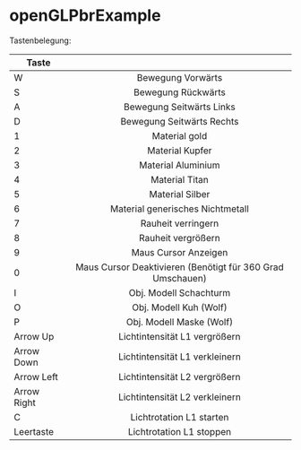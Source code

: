 # openGLPbrExample

Tastenbelegung: 

| Taste   |            | 
|----------|:-------------:|
| W                 | Bewegung Vorwärts|
| S                 | Bewegung Rückwärts|
| A                 | Bewegung Seitwärts Links|
| D                 | Bewegung Seitwärts Rechts|
| 1                 | Material gold |
| 2                 | Material Kupfer |
| 3                 | Material Aluminium |
| 4                 | Material Titan |
| 5                 | Material Silber |
| 6                 | Material generisches Nichtmetall |
| 7                 | Rauheit verringern|
| 8                 | Rauheit vergrößern|
| 9                 | Maus Cursor Anzeigen|
| 0                 | Maus Cursor Deaktivieren (Benötigt für 360 Grad Umschauen)|
| I                 | Obj. Modell Schachturm |
| O                 | Obj. Modell Kuh (Wolf)|
| P                 | Obj. Modell Maske (Wolf)|
| Arrow Up          |Lichtintensität L1 vergrößern|
| Arrow Down        |Lichtintensität L1 verkleinern |
| Arrow Left        |Lichtintensität L2 vergrößern |
| Arrow Right       |Lichtintensität L2 verkleinern |
| C                 |Lichtrotation L1 starten|
| Leertaste         |Lichtrotation L1 stoppen |


